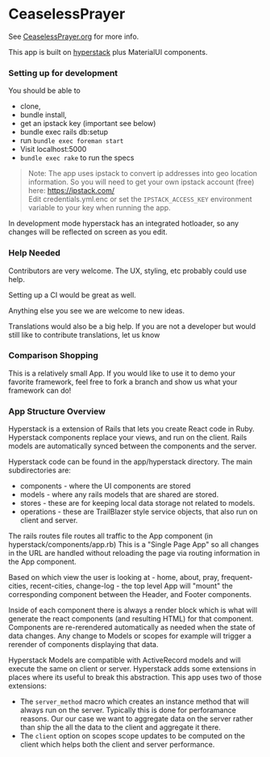 # CeaselessPrayer

See [CeaselessPrayer.org](https://ceaselessprayer.org) for more info.

This app is built on [hyperstack](https://hyperstack.org) plus MaterialUI components.

### Setting up for development

You should be able to 

+ clone, 
+ bundle install, 
+ get an ipstack key (important see below)
+ bundle exec rails db:setup
+ run `bundle exec foreman start`
+ Visit localhost:5000
+ `bundle exec rake` to run the specs

> Note: The app uses ipstack to convert ip addresses into geo location information.  So you will need to get your own ipstack account (free) here: https://ipstack.com/  
> Edit credentials.yml.enc or set the `IPSTACK_ACCESS_KEY` environment variable to your key when running the app.

In development mode hyperstack has an integrated hotloader, so any changes will be reflected on screen as you edit.

### Help Needed

Contributors are very welcome.  The UX, styling, etc probably could use help.

Setting up a CI would be great as well.  

Anything else you see we are welcome to new ideas.

Translations would also be a big help.  If you are not a developer but would still like to contribute translations, let us know 

### Comparison Shopping 

This is a relatively small App.  If you would like to use it to demo your favorite framework, feel free to fork a branch and show us what your framework can do!

### App Structure Overview

Hyperstack is a extension of Rails that lets you create React code in Ruby.  Hyperstack components replace your views, and run on the client.  Rails models are automatically synced between the components and the server.

Hyperstack code can be found in the app/hyperstack directory.  The main subdirectories are:

+ components - where the UI components are stored
+ models - where any rails models that are shared are stored.
+ stores - these are for keeping local data storage not related to models.
+ operations - these are TrailBlazer style service objects, that also run on client and server.

The rails routes file routes all traffic to the App component (in hyperstack/components/app.rb)  This is a "Single Page App" so all changes in the URL are handled without reloading the page via routing information in the App component.

Based on which view the user is looking at - home, about, pray, frequent-cities, recent-cities, change-log - the top level App will "mount" the corresponding component between the Header, and Footer components.

Inside of each component there is always a render block which is what will generate the react components (and resulting HTML) for that component.  Components are re-rerendered automatically as needed when the state of data changes.   Any change to Models or scopes for example will trigger a rerender of components displaying that data.

Hyperstack Models are compatible with ActiveRecord models and will execute the same on client or server.  Hyperstack adds some extensions in places where its useful to break this abstraction.   This app uses two of those extensions:

+ The `server_method` macro which creates an instance method that will always run on the server.  Typically this is done for perforamance reasons.  Our our case we want to aggregate data on the server rather than ship the all the data to the client and aggregate it there.
+ The `client` option on scopes scope updates to be computed on the client which helps both the client and server performance.
